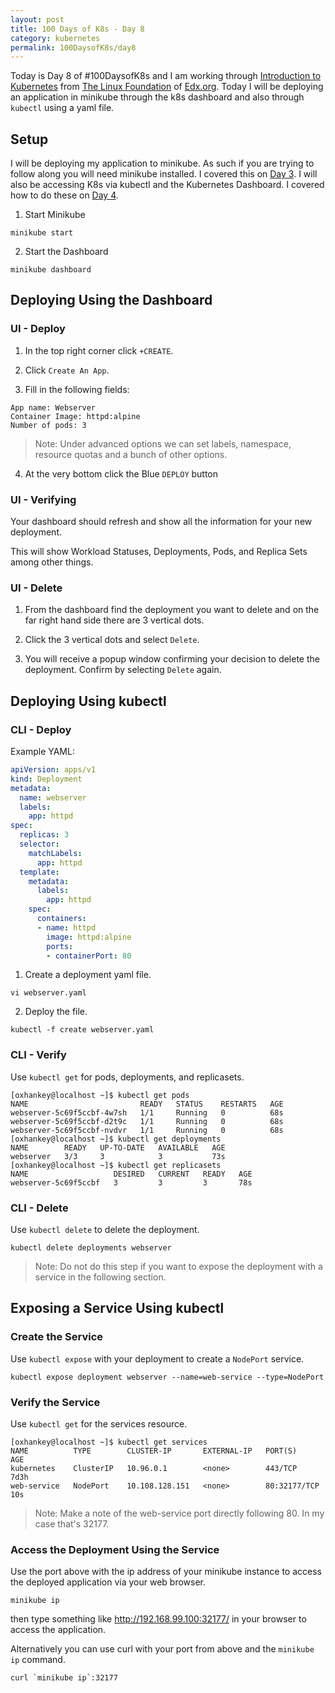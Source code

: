 ```yaml
---
layout: post
title: 100 Days of K8s - Day 8
category: kubernetes
permalink: 100DaysofK8s/day8
---
```


Today is Day 8 of #100DaysofK8s and I am working through [Introduction to Kubernetes](https://www.edx.org/course/introduction-to-kubernetes) from [The Linux Foundation](www.linuxfoundation.org/‎
) of [Edx.org](https://edx.org). Today I will be deploying an application in minikube through the k8s dashboard and also through `kubectl` using a yaml file.

## Setup
I will be deploying my application to minikube. As such if you are trying to follow along you will need minikube installed. I covered this on [Day 3](day3). I will also be accessing K8s via kubectl and the Kubernetes Dashboard. I covered how to do these on [Day 4](day4).

1. Start Minikube
```Shell
minikube start
```

2. Start the Dashboard
```Shell
minikube dashboard
```

## Deploying Using the Dashboard
### UI - Deploy


1. In the top right corner click `+CREATE`.

2. Click `Create An App`.

3. Fill in the following fields:
```Shell
App name: Webserver
Container Image: httpd:alpine
Number of pods: 3
```
> Note: Under advanced options we can set labels, namespace, resource quotas and a bunch of other options.

4. At the very bottom click the Blue `DEPLOY` button

### UI - Verifying
Your dashboard should refresh and show all the information for your new deployment.

This will show Workload Statuses, Deployments, Pods, and Replica Sets among other things.

### UI - Delete
1. From the dashboard find the deployment you want to delete and on the far right hand side there are 3 vertical dots.

2. Click the 3 vertical dots and select `Delete`.

3. You will receive a popup window confirming your decision to delete the deployment. Confirm by selecting `Delete` again.

## Deploying Using kubectl
### CLI - Deploy
Example YAML:
```YAML
apiVersion: apps/v1
kind: Deployment
metadata:
  name: webserver
  labels:
    app: httpd
spec:
  replicas: 3
  selector:
    matchLabels:
      app: httpd
  template:
    metadata:
      labels:
        app: httpd
    spec:
      containers:
      - name: httpd
        image: httpd:alpine
        ports:
        - containerPort: 80
```

1. Create a deployment yaml file.
```Shell
vi webserver.yaml
```

2. Deploy the file.
``` Shell
kubectl -f create webserver.yaml
```

### CLI - Verify
Use `kubectl get` for pods, deployments, and replicasets.
```Shell
[oxhankey@localhost ~]$ kubectl get pods
NAME                         READY   STATUS    RESTARTS   AGE
webserver-5c69f5ccbf-4w7sh   1/1     Running   0          68s
webserver-5c69f5ccbf-d2t9c   1/1     Running   0          68s
webserver-5c69f5ccbf-nvdvr   1/1     Running   0          68s
[oxhankey@localhost ~]$ kubectl get deployments
NAME        READY   UP-TO-DATE   AVAILABLE   AGE
webserver   3/3     3            3           73s
[oxhankey@localhost ~]$ kubectl get replicasets
NAME                   DESIRED   CURRENT   READY   AGE
webserver-5c69f5ccbf   3         3         3       78s
```

### CLI - Delete
Use `kubectl delete` to delete the deployment.
```Shell
kubectl delete deployments webserver
```
> Note: Do not do this step if you want to expose the deployment with a service in the following section.

## Exposing a Service Using kubectl
### Create the Service
Use `kubectl expose` with your deployment to create a `NodePort` service.
```Shell
kubectl expose deployment webserver --name=web-service --type=NodePort
```

### Verify the Service
Use `kubectl get` for the services resource.
```Shell
[oxhankey@localhost ~]$ kubectl get services
NAME          TYPE        CLUSTER-IP       EXTERNAL-IP   PORT(S)        AGE
kubernetes    ClusterIP   10.96.0.1        <none>        443/TCP        7d3h
web-service   NodePort    10.108.128.151   <none>        80:32177/TCP   10s
```
> Note: Make a note of the web-service port directly following 80. In my case that's 32177.

### Access the Deployment Using the Service

Use the port above with the ip address of your minikube instance to access the deployed application via your web browser.
```Shell
minikube ip
```

then type something like http://192.168.99.100:32177/ in your browser to access the application.

Alternatively you can use curl with your port from above and the `minikube ip` command.
```Shell
curl `minikube ip`:32177
```
